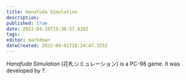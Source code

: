 ```yaml
---
title: Hanafuda Simulation
description: 
published: true
date: 2022-04-10T15:30:57.039Z
tags: 
editor: markdown
dateCreated: 2022-04-01T18:24:47.323Z
---
```


_Hanafuda Simulation_ (<span lang='ja'>花札シミュレーション</span>) is a PC-98 game.
It was developed by ?.
